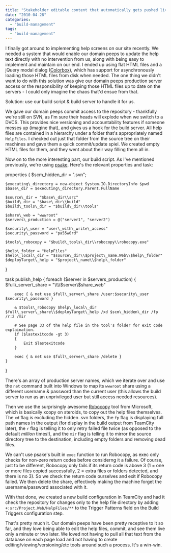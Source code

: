 ```yaml
---
title: "Stakeholder editable content that automatically gets pushed live"
date: "2010-04-28"
categories: 
  - "build-management"
tags: 
  - "build-management"
---
```


I finally got around to implementing help screens on our site recently. We needed a system that would enable our domain peeps to update the help text directly with no intervention from us, along with being easy to implement and maintain on our end. I ended up using flat HTML files and a jQuery modal dialog ([Colorbox](http://colorpowered.com/colorbox/)), which has support for asynchronously loading those HTML files from disk when needed. The one thing we didn't want to do with this solution was give our domain peeps production server access or the responsibility of keeping those HTML files up to date on the servers - I could only imagine the chaos that'd ensue from that.

Solution: use our build script & build server to handle it for us.

We gave our domain peeps commit access to the repository - thankfully we're still on SVN, as I'm sure their heads will explode when we switch to a DVCS. This provides nice versioning and accountability features if someone messes up (imagine that), and gives us a hook for the build server. All help files are contained in a hierarchy under a folder that's appropriately named `HelpFiles`. I checked out just that folder from the source tree on their machines and gave them a quick commit/update spiel. We created empty HTML files for them, and they went about their way filling them all in.

Now on to the more interesting part, our build script. As I've mentioned previously, we're using [psake](http://code.google.com/p/psake/). Here's the relevant properties and task:

properties {
	$scm\_hidden\_dir = ".svn";
	
	$executing\_directory = new-object System.IO.DirectoryInfo $pwd
	$base\_dir = $executing\_directory.Parent.FullName

	$source\_dir = "$base\_dir\\src"
	$build\_dir = "$base\_dir\\build"
	$build\_tools\_dir = "$build\_dir\\tools"

	$share\_web = "wwwroot"
	$servers\_production = @("server1", "server2")

	$security\_user = "user\_with\_write\_access"
	$security\_password = "pa55w0rd"

	$tools\_robocopy = "$build\_tools\_dir\\robocopy\\robocopy.exe"

	$help\_folder = "HelpFiles"
	$help\_local\_dir = "$source\_dir\\$project\_name.Web\\$help\_folder"
	$deployTarget\_help = "$project\_name\\$help\_folder"
}

task publish\_help {
	foreach ($server in $servers\_production)
	{
		$full\_server\_share = "\\\\$server\\$share\_web"

		exec { & net use $full\_server\_share /user:$security\_user $security\_password }

		& $tools\_robocopy $help\_local\_dir $full\_server\_share\\$deployTarget\_help /xd $scm\_hidden\_dir /fp /r:2 /mir

		# See page 33 of the help file in the tool's folder for exit code explaination.
		if ($lastexitcode -gt 3)
		{
			Exit $lastexitcode
		}

		exec { & net use $full\_server\_share /delete }
	}
}

There's an array of production server names, which we iterate over and use the `net` command built into Windows to map its `wwwroot` share using a different username & password than the current user (this allows the build server to run as an unprivileged user but still access needed resources).

Then we use the surprisingly awesome [Robocopy](http://en.wikipedia.org/wiki/Robocopy) tool from Microsoft, which is basically xcopy on steroids, to copy out the help files themselves. The `xd` flag is excluding the hidden .svn folders, the `fp` flag is displaying full path names in the output (for display in the build output from TeamCity later), the `r` flag is telling it to only retry failed file twice (as opposed to the default _million_ times!), and the `mir` flag is telling it to mirror the source directory tree to the destination, including empty folders and removing dead files.

We can't use psake's built in `exec` function to run Robocopy, as exec only checks for non-zero return codes before considerng it a failure. Of course, just to be different, Robocopy only fails if its return code is above 3 (1 = one or more files copied successfully, 2 = extra files or folders detected, and there is no 3). So we check the return code ourselves and exit if Robocopy failed. We then delete the share, effectively making the machine forget the username/password associated with it.

With that done, we created a new build configuration in TeamCity and had it check the repository for changes only to the help file directory by adding `+:src/Project.Web/HelpFiles/**` to the Trigger Patterns field on the Build Triggers configuration step.

That's pretty much it. Our domain peeps have been pretty receptive to it so far, and they love being able to edit the help files, commit, and see them live only a minute or two later. We loved not having to pull all that text from the database on each page load and not having to create editing/viewing/versioning/etc tools around such a process. It's a win-win.
